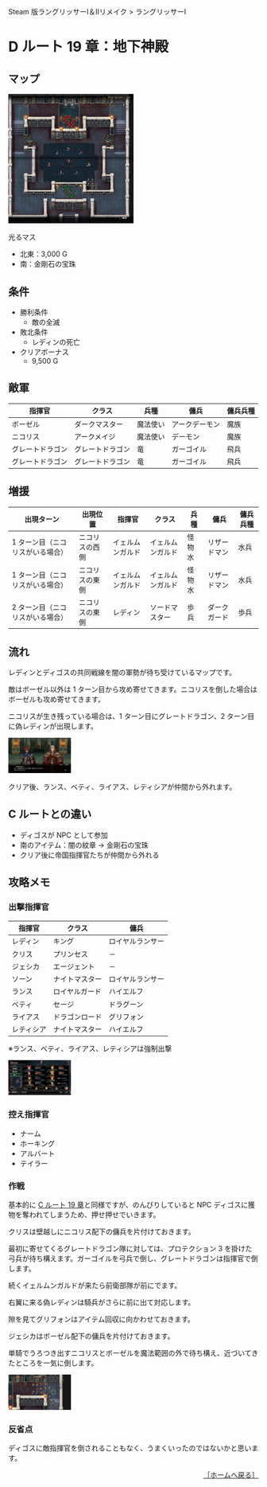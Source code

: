 Steam 版ラングリッサーⅠ＆Ⅱリメイク > ラングリッサーⅠ

# D ルート 19 章：地下神殿

## マップ

<div>
  <img src="../images/Chapter19D/Map19D.jpg" width="50%">
</div>

光るマス
- 北東：3,000 G
- 南：金剛石の宝珠

## 条件

- 勝利条件
    - 敵の全滅
- 敗北条件
    - レディンの死亡
- クリアボーナス
    - 9,500 G

## 敵軍

|指揮官|クラス|兵種|傭兵|傭兵兵種|
|---|---|---|---|---|
|ボーゼル|ダークマスター|魔法使い|アークデーモン|魔族|
|ニコリス|アークメイジ|魔法使い|デーモン|魔族|
|グレートドラゴン|グレートドラゴン|竜|ガーゴイル|飛兵|
|グレートドラゴン|グレートドラゴン|竜|ガーゴイル|飛兵|

## 増援

|出現ターン|出現位置|指揮官|クラス|兵種|傭兵|傭兵兵種|
|---|---|---|---|---|---|---|
|1 ターン目（ニコリスがいる場合）|ニコリスの西側|イェルムンガルド|イェルムンガルド|怪物水|リザードマン|水兵|
|1 ターン目（ニコリスがいる場合）|ニコリスの東側|イェルムンガルド|イェルムンガルド|怪物水|リザードマン|水兵|
|2 ターン目（ニコリスがいる場合）|ニコリスの東側|レディン|ソードマスター|歩兵|ダークガード|歩兵|

## 流れ

レディンとディゴスの共同戦線を闇の軍勢が待ち受けているマップです。

敵はボーゼル以外は 1 ターン目から攻め寄せてきます。ニコリスを倒した場合はボーゼルも攻め寄せてきます。

ニコリスが生き残っている場合は、1 ターン目にグレートドラゴン、2 ターン目に偽レディンが出現します。
<div>
  <img src="../images/Chapter19D/Digos.jpg" width="25%">
</div>

クリア後、ランス、ベティ、ライアス、レティシアが仲間から外れます。

## C ルートとの違い

- ディゴスが NPC として参加
- 南のアイテム：闇の紋章 → 金剛石の宝珠
- クリア後に帝国指揮官たちが仲間から外れる

## 攻略メモ

### 出撃指揮官

|指揮官|クラス|傭兵|
|---|---|---|
|レディン|キング|ロイヤルランサー|
|クリス|プリンセス|－|
|ジェシカ|エージェント|－|
|ソーン|ナイトマスター|ロイヤルランサー|
|ランス|ロイヤルガード|ハイエルフ|
|ベティ|セージ|ドラグーン|
|ライアス|ドラゴンロード|グリフォン|
|レティシア|ナイトマスター|ハイエルフ|

※ランス、ベティ、ライアス、レティシアは強制出撃
<div>
  <img src="../images/Chapter19D/Organization.jpg" width="25%">
</div>

### 控え指揮官

- ナーム
- ホーキング
- アルバート
- テイラー

### 作戦

基本的に [C ルート 19 章](Chapter19C.md)と同様ですが、のんびりしていると NPC ディゴスに獲物を奪われてしまうため、押せ押せでいきます。

クリスは壁越しにニコリス配下の傭兵を片付けておきます。

最初に寄せてくるグレートドラゴン隊に対しては、プロテクション 3 を掛けた弓兵が待ち構えます。ガーゴイルを弓兵で倒し、グレートドラゴンは指揮官で倒します。

続くイェルムンガルドが来たら前衛部隊が前にでます。

右翼に来る偽レディンは騎兵がさらに前に出て対応します。

隙を見てグリフォンはアイテム回収に向かわせておきます。

ジェシカはボーゼル配下の傭兵を片付けておきます。

単騎でうろつき出すニコリスとボーゼルを魔法範囲の外で待ち構え、近づいてきたところを一気に倒します。
<div>
  <img src="../images/Chapter19D/Boser.jpg" width="25%">
</div>

### 反省点

ディゴスに敵指揮官を倒されることもなく、うまくいったのではないかと思います。

<div align="right">
  <a href="../README.md">［ホームへ戻る］</a>
</div>
